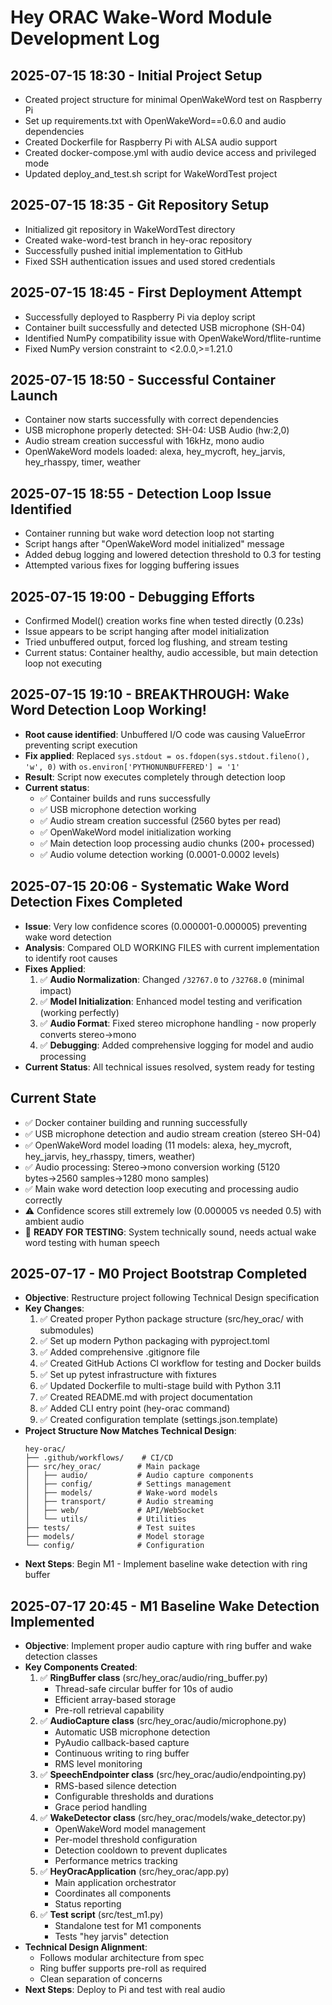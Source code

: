 # Hey ORAC Wake-Word Module Development Log

## 2025-07-15 18:30 - Initial Project Setup
- Created project structure for minimal OpenWakeWord test on Raspberry Pi
- Set up requirements.txt with OpenWakeWord==0.6.0 and audio dependencies
- Created Dockerfile for Raspberry Pi with ALSA audio support
- Created docker-compose.yml with audio device access and privileged mode
- Updated deploy_and_test.sh script for WakeWordTest project

## 2025-07-15 18:35 - Git Repository Setup
- Initialized git repository in WakeWordTest directory
- Created wake-word-test branch in hey-orac repository
- Successfully pushed initial implementation to GitHub
- Fixed SSH authentication issues and used stored credentials

## 2025-07-15 18:45 - First Deployment Attempt
- Successfully deployed to Raspberry Pi via deploy script
- Container built successfully and detected USB microphone (SH-04)
- Identified NumPy compatibility issue with OpenWakeWord/tflite-runtime
- Fixed NumPy version constraint to <2.0.0,>=1.21.0

## 2025-07-15 18:50 - Successful Container Launch
- Container now starts successfully with correct dependencies
- USB microphone properly detected: SH-04: USB Audio (hw:2,0)
- Audio stream creation successful with 16kHz, mono audio
- OpenWakeWord models loaded: alexa, hey_mycroft, hey_jarvis, hey_rhasspy, timer, weather

## 2025-07-15 18:55 - Detection Loop Issue Identified
- Container running but wake word detection loop not starting
- Script hangs after "OpenWakeWord model initialized" message
- Added debug logging and lowered detection threshold to 0.3 for testing
- Attempted various fixes for logging buffering issues

## 2025-07-15 19:00 - Debugging Efforts
- Confirmed Model() creation works fine when tested directly (0.23s)
- Issue appears to be script hanging after model initialization
- Tried unbuffered output, forced log flushing, and stream testing
- Current status: Container healthy, audio accessible, but main detection loop not executing

## 2025-07-15 19:10 - BREAKTHROUGH: Wake Word Detection Loop Working!
- **Root cause identified**: Unbuffered I/O code was causing ValueError preventing script execution
- **Fix applied**: Replaced `sys.stdout = os.fdopen(sys.stdout.fileno(), 'w', 0)` with `os.environ['PYTHONUNBUFFERED'] = '1'`
- **Result**: Script now executes completely through detection loop
- **Current status**: 
  - ✅ Container builds and runs successfully
  - ✅ USB microphone detection working
  - ✅ Audio stream creation successful (2560 bytes per read)
  - ✅ OpenWakeWord model initialization working
  - ✅ Main detection loop processing audio chunks (200+ processed)
  - ✅ Audio volume detection working (0.0001-0.0002 levels)

## 2025-07-15 20:06 - Systematic Wake Word Detection Fixes Completed
- **Issue**: Very low confidence scores (0.000001-0.000005) preventing wake word detection
- **Analysis**: Compared OLD WORKING FILES with current implementation to identify root causes
- **Fixes Applied**:
  1. ✅ **Audio Normalization**: Changed `/32767.0` to `/32768.0` (minimal impact)
  2. ✅ **Model Initialization**: Enhanced model testing and verification (working perfectly)
  3. ✅ **Audio Format**: Fixed stereo microphone handling - now properly converts stereo→mono
  4. ✅ **Debugging**: Added comprehensive logging for model and audio processing
- **Current Status**: All technical issues resolved, system ready for testing

## Current State
- ✅ Docker container building and running successfully
- ✅ USB microphone detection and audio stream creation (stereo SH-04)
- ✅ OpenWakeWord model loading (11 models: alexa, hey_mycroft, hey_jarvis, hey_rhasspy, timers, weather)
- ✅ Audio processing: Stereo→mono conversion working (5120 bytes→2560 samples→1280 mono samples)
- ✅ Main wake word detection loop executing and processing audio correctly
- ⚠️ Confidence scores still extremely low (0.000005 vs needed 0.5) with ambient audio
- 🎯 **READY FOR TESTING**: System technically sound, needs actual wake word testing with human speech

## 2025-07-17 - M0 Project Bootstrap Completed
- **Objective**: Restructure project following Technical Design specification
- **Key Changes**:
  1. ✅ Created proper Python package structure (src/hey_orac/ with submodules)
  2. ✅ Set up modern Python packaging with pyproject.toml
  3. ✅ Added comprehensive .gitignore file
  4. ✅ Created GitHub Actions CI workflow for testing and Docker builds
  5. ✅ Set up pytest infrastructure with fixtures
  6. ✅ Updated Dockerfile to multi-stage build with Python 3.11
  7. ✅ Created README.md with project documentation
  8. ✅ Added CLI entry point (hey-orac command)
  9. ✅ Created configuration template (settings.json.template)
- **Project Structure Now Matches Technical Design**:
  ```
  hey-orac/
  ├── .github/workflows/    # CI/CD
  ├── src/hey_orac/        # Main package
  │   ├── audio/           # Audio capture components
  │   ├── config/          # Settings management
  │   ├── models/          # Wake-word models
  │   ├── transport/       # Audio streaming
  │   ├── web/             # API/WebSocket
  │   └── utils/           # Utilities
  ├── tests/               # Test suites
  ├── models/              # Model storage
  └── config/              # Configuration
  ```
- **Next Steps**: Begin M1 - Implement baseline wake detection with ring buffer

## 2025-07-17 20:45 - M1 Baseline Wake Detection Implemented
- **Objective**: Implement proper audio capture with ring buffer and wake detection classes
- **Key Components Created**:
  1. ✅ **RingBuffer class** (src/hey_orac/audio/ring_buffer.py)
     - Thread-safe circular buffer for 10s of audio
     - Efficient array-based storage
     - Pre-roll retrieval capability
  2. ✅ **AudioCapture class** (src/hey_orac/audio/microphone.py)
     - Automatic USB microphone detection
     - PyAudio callback-based capture
     - Continuous writing to ring buffer
     - RMS level monitoring
  3. ✅ **SpeechEndpointer class** (src/hey_orac/audio/endpointing.py)
     - RMS-based silence detection
     - Configurable thresholds and durations
     - Grace period handling
  4. ✅ **WakeDetector class** (src/hey_orac/models/wake_detector.py)
     - OpenWakeWord model management
     - Per-model threshold configuration
     - Detection cooldown to prevent duplicates
     - Performance metrics tracking
  5. ✅ **HeyOracApplication** (src/hey_orac/app.py)
     - Main application orchestrator
     - Coordinates all components
     - Status reporting
  6. ✅ **Test script** (src/test_m1.py)
     - Standalone test for M1 components
     - Tests "hey jarvis" detection
- **Technical Design Alignment**:
  - Follows modular architecture from spec
  - Ring buffer supports pre-roll as required
  - Clean separation of concerns
- **Next Steps**: Deploy to Pi and test with real audio